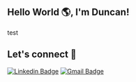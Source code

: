 ## Hello World 🌎, I'm Duncan!

test

Let's connect 💬
---
[![Linkedin Badge](https://img.shields.io/badge/-DuncanCalvert-blue?style=flat-square&logo=Linkedin&logoColor=white&link=https://www.linkedin.com/in/duncan-calvert/)](https://www.linkedin.com/in/duncan-calvert/) [![Gmail Badge](https://img.shields.io/badge/-duncanscalvert@gmail.com-c14438?style=flat-square&logo=Gmail&logoColor=white&link=mailto:duncanscalvert@gmail.com)](mailto:duncanscalvert@gmail.com)
